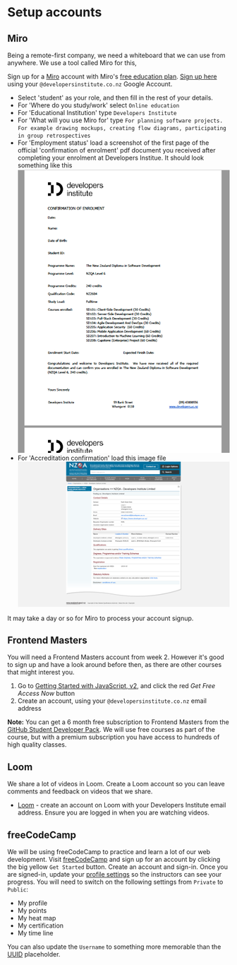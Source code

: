 # Setup accounts

## Miro

Being a remote-first company, we need a whiteboard that we can use from anywhere. We use a tool called Miro for this,

Sign up for a [Miro](https://miro.com/) account with Miro's [free education plan](https://miro.com/education-whiteboard/). [Sign up here](https://miro.com/contact/education/) using your `@developersinstitute.co.nz` Google Account.
- Select 'student' as your role, and then fill in the rest of your details.
- For 'Where do you study/work' select `Online education`
- For 'Educational Institution' type `Developers Institute`
- For 'What will you use Miro for' type `For planning software projects. For example drawing mockups, creating flow diagrams, participating in group retrospectives`
- For 'Employment status' load a screenshot of the first page of the official 'confirmation of enrolment' pdf document you received after completing your enrolment at Developers Institue. It should look something like this  
![proof of enrolment example](.././../img/proof-of-enrolment-example.png)
- For 'Accreditation confirmation' load this image file ![Developers Institute Accreditation](../../img/miro-education-plan-screenshot.png)

It may take a day or so for Miro to process your account signup.

## Frontend Masters

You will need a Frontend Masters account from week 2. However it's good to sign up and have a look around before then, as there are other courses that might interest you.

1. Go to [Getting Started with JavaScript, v2](https://frontendmasters.com/courses/getting-started-javascript-v2/), and click the red _Get Free Access Now_ button
2. Create an account, using your `@developersinstitute.co.nz` email address

**Note:** You can get a 6 month free subscription to Frontend Masters from the [GitHub Student Developer Pack](https://education.github.com/pack). We will use free courses as part of the course, but with a premium subscription you have access to hundreds of high quality classes.

## Loom

We share a lot of videos in Loom. Create a Loom account so you can leave comments and feedback on videos that we share.

- [Loom](https://www.loom.com) - create an account on Loom with your Developers Institute email address. Ensure you are logged in when you are watching videos.

## freeCodeCamp

We will be using freeCodeCamp to practice and learn a lot of our web development. Visit [freeCodeCamp](https://www.freecodecamp.org/) and sign up for an account by clicking the big yellow `Get Started` button. Create an account and sign-in. Once you are signed-in, update your [profile settings](https://www.freecodecamp.org/settings) so the instructors can see your progress. You will need to switch on the following settings from `Private` to `Public`:

- My profile
- My points
- My heat map
- My certification
- My time line

You can also update the `Username` to something more memorable than the [UUID](https://en.wikipedia.org/wiki/Universally_unique_identifier) placeholder.
